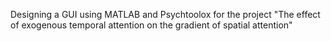 Designing a GUI using MATLAB and Psychtoolox for the project "The effect of exogenous temporal attention on the gradient of spatial attention"
